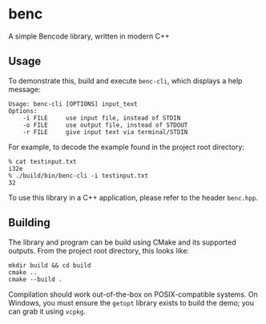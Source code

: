 # benc
A simple Bencode library, written in modern C++

## Usage
To demonstrate this, build and execute `benc-cli`, which displays a help message:

```
Usage: benc-cli [OPTIONS] input_text
Options:
	-i FILE		use input file, instead of STDIN
	-o FILE		use output file, instead of STDOUT
	-r FILE		give input text via terminal/STDIN
```

For example, to decode the example found in the project root directory:

```
% cat testinput.txt
i32e
% ./build/bin/benc-cli -i testinput.txt
32
```

To use this library in a C++ application, please refer to the header `benc.hpp`.

## Building
The library and program can be build using CMake and its supported outputs. From the project root directory, this looks like:

```
mkdir build && cd build
cmake ..
cmake --build .
```

Compilation should work out-of-the-box on POSIX-compatible systems. On Windows, you must ensure the `getopt` library exists to build the demo; you can grab it using `vcpkg`.
